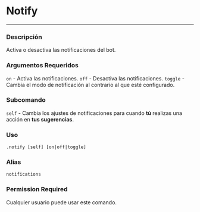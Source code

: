 # Notify
---
### Descripción
Activa o desactiva las notificaciones del bot.
### Argumentos Requeridos
`on` - Activa las notificaciones.
`off` - Desactiva las notificaciones.
`toggle` - Cambia el modo de notificación al contrario al que esté configurado.
### Subcomando
`self` - Cambia los ajustes de notificaciones para cuando __tú__ realizas una acción en __tus sugerencias__.
### Uso
```
.notify [self] [on|off|toggle]
```
### Alias
`notifications`
### Permission Required
Cualquier usuario puede usar este comando.
